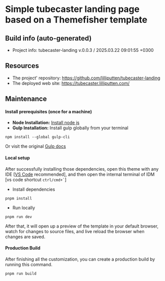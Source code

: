 <!--
 @since 2025.03.20, 10:02
 @changed 2025.03.20, 10:02
-->

# Simple tubecaster landing page based on a Themefisher template

## Build info (auto-generated)

- Project info: tubecaster-landing v.0.0.3 / 2025.03.22 09:01:55 +0300

## Resources

- The project' repository: https://github.com/lilliputten/tubecaster-landing
- The deployed web site: https://tubecaster.lilliputten.com/

## Maintenance

#### Install prerequisites (once for a machine)

* **Node Installation:** [Install node js](https://nodejs.org/en/download/)
* **Gulp Installation:** Install gulp globally from your terminal

```
npm install --global gulp-cli
```

Or visit the original [Gulp docs](https://gulpjs.com/docs/en/getting-started/quick-start)

#### Local setup

After successfully installing those dependencies, open this theme with any IDE [[VS Code](https://code.visualstudio.com/) recommended], and then open the internal terminal of IDM [vs code shortcut <code>ctrl/cmd+\`</code>]

* Install dependencies

```
pnpm install
```

* Run locally

```
pnpm run dev
```

After that, it will open up a preview of the template in your default browser, watch for changes to source files, and live reload the browser when changes are saved.

#### Production Build

After finishing all the customization, you can create a production build by running this command.

```
pnpm run build
```

